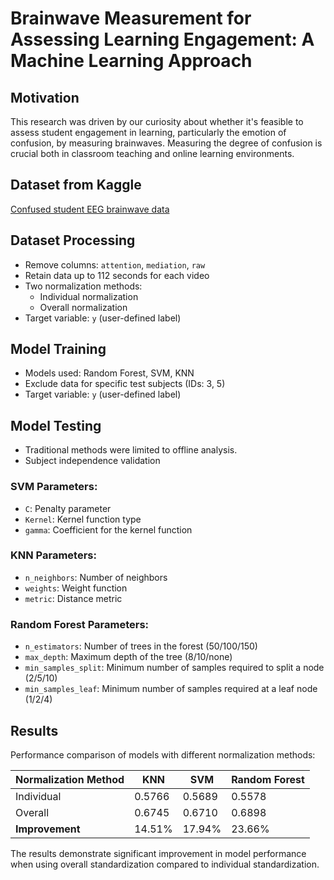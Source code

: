 # Brainwave Measurement for Assessing Learning Engagement: A Machine Learning Approach

## Motivation
This research was driven by our curiosity about whether it's feasible to assess student engagement in learning, particularly the emotion of confusion, by measuring brainwaves. Measuring the degree of confusion is crucial both in classroom teaching and online learning environments.

## Dataset from Kaggle
[Confused student EEG brainwave data](https://www.kaggle.com/code/shreyaspj/confused-student-eeg-prediction)

## Dataset Processing
- Remove columns: `attention`, `mediation`, `raw`
- Retain data up to 112 seconds for each video
- Two normalization methods:
  - Individual normalization
  - Overall normalization
- Target variable: `y` (user-defined label)

## Model Training
- Models used: Random Forest, SVM, KNN
- Exclude data for specific test subjects (IDs: 3, 5)
- Target variable: `y` (user-defined label)

## Model Testing
- Traditional methods were limited to offline analysis.
- Subject independence validation

### SVM Parameters:
- `C`: Penalty parameter
- `Kernel`: Kernel function type
- `gamma`: Coefficient for the kernel function

### KNN Parameters:
- `n_neighbors`: Number of neighbors
- `weights`: Weight function
- `metric`: Distance metric

### Random Forest Parameters:
- `n_estimators`: Number of trees in the forest (50/100/150)
- `max_depth`: Maximum depth of the tree (8/10/none)
- `min_samples_split`: Minimum number of samples required to split a node (2/5/10)
- `min_samples_leaf`: Minimum number of samples required at a leaf node (1/2/4)

## Results

Performance comparison of models with different normalization methods:

| Normalization Method | KNN     | SVM     | Random Forest |
|----------------------|---------|---------|---------------|
| Individual           | 0.5766  | 0.5689  | 0.5578        |
| Overall              | 0.6745  | 0.6710  | 0.6898        |
| **Improvement**      | 14.51%  | 17.94%  | 23.66%        |

The results demonstrate significant improvement in model performance when using overall standardization compared to individual standardization.
